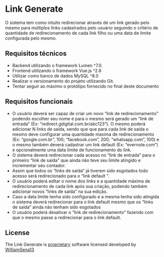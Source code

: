 # Link Generate
O sistema tem como intuito redirecionar através de um link gerado pelo mesmo para múltiplos links cadastrados pelo usuário seguindo o critério de quantidade de redirecionamento de cada link filho ou uma data de limite configurada pelo mesmo.

## Requisitos técnicos
- Backend utilizando o framework Lumen ^7.0.
- Frontend utilizando o framework Vue.js ^2.6
- Utilizar como banco de dados MySQL ^8.0
- Realizar o versionamento do projeto utilizando Git.
- Tentar seguir ao máximo o protótipo fornecido no final deste documento

## Requisitos funcionais
- O usuário deverá ser capaz de criar um novo “link de redirecionamento” podendo escolher seu nome e para o mesmo será gerado um “link de entrada” (Ex: “redirect.gdigital.com.br/abc123”). O mesmo poderá adicionar N links de saída, sendo que que para cada link de saída o mesmo deve configurar uma quantidade maxima de redirecionamento (Ex: “google.com.br”, 100; “facebook.com”, 200; “whatsapp.com”, 100) e o mesmo também deverá cadastrar um link default  (Ex: “evernote.com”) e opcionalmente uma data limite de funcionamento do link.
- O sistema deverá redirecionar cada acesso no “link de entrada” para o primeiro “link de saída" que ainda não teve seu limite atingido e incrementar seu contador.
- Assim que todos os “links de saída” já tiverem sido esgotados todo acesso será redirecionado para o “link default ”.
- O usuário poderá editar o nome dos links e a quantidade máxima de redirecionamento de cada link após sua criação, podendo também adicionar novos “links de saída” na sua edição.
- Caso a data limite tenha sido configurado e a mesma tenha sido atingida o sistema deverá redirecionar para o link default  mesmo que os “links de saída” ainda não tenham sido esgotados
- O usuário poderá desativar o “link de redirecionamento” fazendo com que o mesmo passe a redirecionar para o link default.


## License

The Link Generate is [proprietary](https://en.wikipedia.org/wiki/Proprietary_software) software licensed developed by [WilliamSena13](https://github.com/williamsena13)
